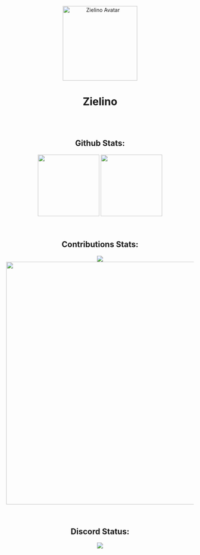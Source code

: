 <p align="center">
  <img src="https://zielinus.gq/assets/img/favicon.ico" width="200" alt="Zielino Avatar"></img>
  <br>
  <h1 align="center">Zielino</h1>
</p>

<br>
<br>

<h2 align="center">Github Stats: </h2>

<p align="center">
  <img src="https://github-readme-stats.vercel.app/api?username=Zielin0&show_icons=true&bg_color=000&text_color=EEE&border_color=111" height="165">
  <img src="https://github-readme-stats.vercel.app/api/top-langs/?username=Zielin0&layout=compact&bg_color=000&text_color=FFF&border_color=111"  height="165">
</p>

<br>

<h2 align="center">Contributions Stats: </h2>

<p align="center">
  <img src="https://github-readme-streak-stats.herokuapp.com/?user=Zielin0&theme=highcontrast&background=000000&stroke=222222&ring=2F80ED&fire=4c71f2&border=222222&currStreakNum=FFFFFF&currStreakLabel=EEEEEE">
  <br>
  <img src="https://activity-graph.herokuapp.com/graph?username=Zielin0&bg_color=000000&color=ffffff&point=4c71f2&line=2F80ED&area=true&area_color=0000ff&hide_border=true" width="650">
</p>

<br>

<h2 align="center">Discord Status: </h2>

<p align="center">
  <a href="https://discord.com/users/691735699350749273">
    <img src="https://discord.c99.nl/widget/theme-4/691735699350749273.png">
  </a>
</p>
